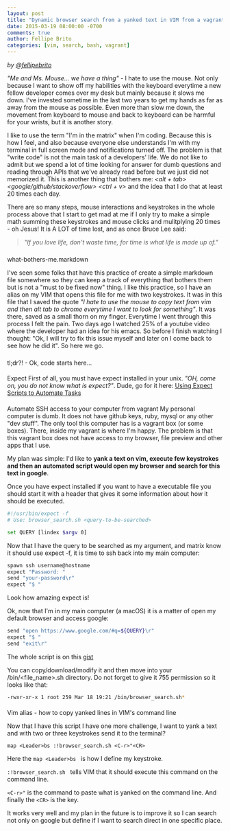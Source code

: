 ```yaml
---
layout: post
title: "Dynamic browser search from a yanked text in VIM from a vagrant box"
date: 2015-03-19 08:00:00 -0700
comments: true
author: Fellipe Brito
categories: [vim, search, bash, vagrant]
---
```


_by [@fellipebrito](https://github.com/fellipebrito)_

_"Me and Ms. Mouse... we have a thing"_ - I hate to use the mouse. Not only because I want to show off my habilities with the keyboard everytime a new fellow developer comes over my desk but mainly because it slows me down. I've invested sometime in the last two years to get my hands as far as away from the mouse as possible. Even more than slow me down, the movement from keyboard to mouse and back to keyboard can be harmful for your wrists, but it is another story.

I like to use the term "I'm in the matrix" when I'm coding. Because this is how I feel, and also because everyone else understands I'm with my terminal in full screen mode and notifications turned off. The problem is that "write code" is not the main task of a developers' life. We do not like to admit but we spend a lot of time looking for answer for dumb questions and reading through APIs that we've already read before but we just did not memorized it. This is another thing that bothers me: _<open terminal> <tmux> <vim> <start coding> <how do I do... question> <alt + tab> <chrome> <google/github/stackoverflow> <ctrl + v> <get answers>_ and the idea that I do that at least 20 times each day.

There are so many steps, mouse interactions and keystrokes in the whole process above that I start to get mad at me if I only try to make a simple math summing these keystrokes and mouse clicks and mulitplying 20 times - oh Jesus! It is A LOT of time lost, and as once Bruce Lee said:
>_"If you love life, don't waste time, for time is what life is made up of."_

###
what-bothers-me.markdown

I've seen some folks that have this practice of create a simple markdown file somewhere so they can keep a track of everything that bothers them but is not a "must to be fixed now" thing. I like this practice, so I have an alias on my VIM that opens this file for me with two keystrokes. It was in this file that I saved the quote _"I hate to use the mouse to copy text from vim and then alt tab to chrome everytime I want to look for something"_. It was there, saved as a small thorn on my finger. Everytime I went through this process I felt the pain. Two days ago I watched 25% of a youtube video where the developer had an idea for his emacs. So before I finish watching I thought: "Ok, I will try to fix this issue myself and later on I come back to see how he did it". So here we go.

###
tl;dr?! - Ok, code starts here...

####
Expect
First of all, you must have expect installed in your unix. _"OH, come on, you do not know what is expect?"_. Dude, go for it here: [Using Expect Scripts to Automate Tasks](http://www.admin-magazine.com/Articles/Automating-with-Expect-Scripts)

####
Automate SSH access to your computer from vagrant
My personal computer is dumb. It does not have github keys, ruby, mysql or any other "dev stuff". The only tool this computer has is a vagrant box (or some boxes). There, inside my vagrant is where I'm happy. The problem is that this vagrant box does not have access to my browser, file preview and other apps that I use.

My plan was simple: I'd like to **yank a text on vim, execute few keystrokes and then an automated script would open my browser and search for this text in google**.

Once you have expect installed if you want to have a executable file you should start it with a header that gives it some information about how it should be executed.

```bash
#!/usr/bin/expect -f
# Use: browser_search.sh <query-to-be-searched>

set QUERY [lindex $argv 0]
```

Now that I have the query to be searched as my argument, and matrix know it should use expect -f, it is time to ssh back into my main computer:
```bash
spawn ssh username@hostname
expect "Password: "
send "your-password\r"
expect "$ "
```

Look how amazing expect is!

Ok, now that I'm in my main computer (a macOS) it is a matter of open my default browser and access google:
```bash
send "open https://www.google.com/#q=${QUERY}\r"
expect "$ "
send "exit\r"
```

The whole script is on this [gist](https://gist.github.com/fellipebrito/e35f976c3d952d6f4714)

You can copy/download/modify it and then move into your /bin/<file_name>.sh directory. Do not forget to give it 755 permission so it looks like that:
```bash
-rwxr-xr-x 1 root 259 Mar 18 19:21 /bin/browser_search.sh*
```

####
Vim alias - how to copy yanked lines in VIM's command line

Now that I have this script I have one more challenge, I want to yank a text and with two or three keystrokes send it to the terminal?

```
map <Leader>bs :!browser_search.sh <C-r>"<CR>
```

Here the `map <Leader>bs ` is how I define my keystroke.

`:!browser_search.sh ` tells VIM that it should execute this command on the command line.

`<C-r>"` is the command to paste what is yanked on the command line. And finally the `<CR>` is the <enter> key.

It works very well and my plan in the future is to improve it so I can search not only on google but define if I want to search direct in one specific place.
